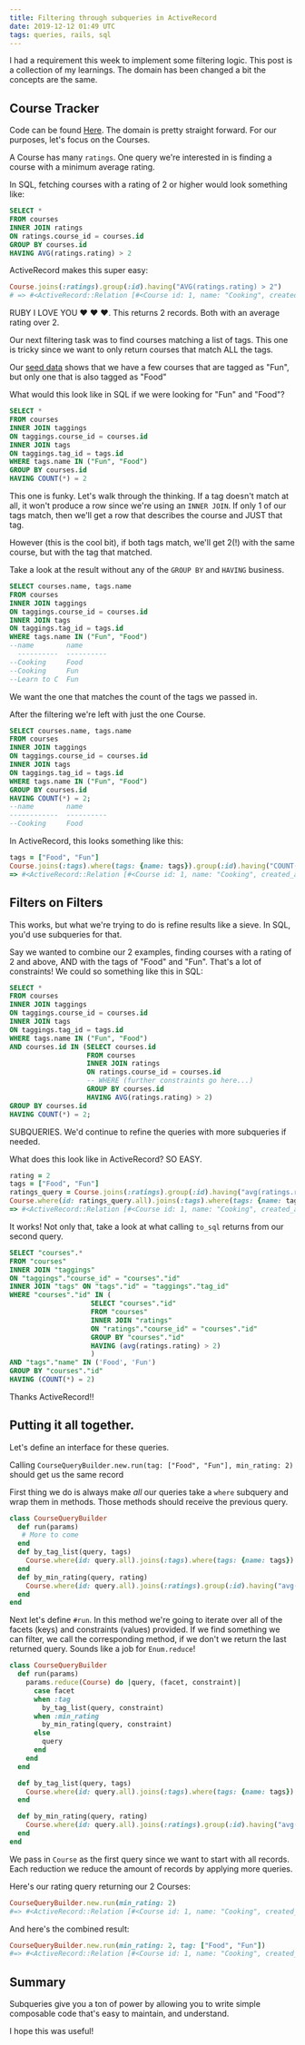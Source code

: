 ```yaml
---
title: Filtering through subqueries in ActiveRecord
date: 2019-12-12 01:49 UTC
tags: queries, rails, sql
---
```

I had a requirement this week to implement some filtering logic. This post is a collection of my learnings. The domain has been changed a bit the concepts are the same.

## Course Tracker
Code can be found [Here](https://github.com/StevenNunez/course_tracker). The domain is pretty straight forward. For our purposes, let's focus on the Courses.

A Course has many `ratings`. One query we're interested in is finding a course with a minimum average rating.

In SQL, fetching courses with a rating of 2 or higher would look something like:

```sql
SELECT *
FROM courses
INNER JOIN ratings
ON ratings.course_id = courses.id
GROUP BY courses.id
HAVING AVG(ratings.rating) > 2
```

ActiveRecord makes this super easy:

```ruby
Course.joins(:ratings).group(:id).having("AVG(ratings.rating) > 2")
# => #<ActiveRecord::Relation [#<Course id: 1, name: "Cooking", created_at: "2019-12-12 00:49:38", updated_at: "2019-12-12 00:49:38">, #<Course id: 2, name: "Learn to Code", created_at: "2019-12-12 00:49:38", updated_at: "2019-12-12 00:49:38">]>
```

RUBY I LOVE YOU ❤️ ❤️ ❤️. This returns 2 records. Both with an average rating over 2.

Our next filtering task was to find courses matching a list of tags. This one is tricky since we want to only return courses that match ALL the tags.

Our [seed data](https://github.com/StevenNunez/course_tracker/blob/master/db/seeds.rb#L25) shows that we have a few courses that are tagged as "Fun", but only one that is also tagged as "Food"

What would this look like in SQL if we were looking for "Fun" and "Food"?

```sql
SELECT *
FROM courses
INNER JOIN taggings
ON taggings.course_id = courses.id
INNER JOIN tags
ON taggings.tag_id = tags.id
WHERE tags.name IN ("Fun", "Food")
GROUP BY courses.id
HAVING COUNT(*) = 2
```

This one is funky. Let's walk through the thinking.
If a tag doesn't match at all, it won't produce a row since we're using an `INNER JOIN`.
If only 1 of our tags match, then we'll get a row that describes the course and JUST that tag.

However (this is the cool bit), if both tags match, we'll get 2(!) with the same course, but with the tag that matched.

Take a look at the result without any of the `GROUP BY` and `HAVING` business.

```sql
SELECT courses.name, tags.name
FROM courses
INNER JOIN taggings
ON taggings.course_id = courses.id
INNER JOIN tags
ON taggings.tag_id = tags.id
WHERE tags.name IN ("Fun", "Food")
--name        name      
  ----------  ----------
--Cooking     Food      
--Cooking     Fun       
--Learn to C  Fun    
```
We want the one that matches the count of the tags we passed in.

After the filtering we're left with just the one Course.

```sql
SELECT courses.name, tags.name
FROM courses
INNER JOIN taggings
ON taggings.course_id = courses.id
INNER JOIN tags
ON taggings.tag_id = tags.id
WHERE tags.name IN ("Fun", "Food")
GROUP BY courses.id
HAVING COUNT(*) = 2;
--name        name      
------------  ----------
--Cooking     Food 
```

In ActiveRecord, this looks something like this:

```ruby
tags = ["Food", "Fun"]
Course.joins(:tags).where(tags: {name: tags}).group(:id).having("COUNT(*) = ?", tags.count)
=> #<ActiveRecord::Relation [#<Course id: 1, name: "Cooking", created_at: "2019-12-12 00:49:38", updated_at: "2019-12-12 00:49:38">]>
```

## Filters on Filters
This works, but what we're trying to do is refine results like a sieve. In SQL, you'd use subqueries for that.

Say we wanted to combine our 2 examples, finding courses with a rating of 2 and above, AND with the tags of "Food" and "Fun". That's a lot of constraints! We could so something like this in SQL:

```sql
SELECT *
FROM courses
INNER JOIN taggings
ON taggings.course_id = courses.id
INNER JOIN tags
ON taggings.tag_id = tags.id
WHERE tags.name IN ("Fun", "Food")
AND courses.id IN (SELECT courses.id
                   FROM courses
                   INNER JOIN ratings
                   ON ratings.course_id = courses.id
                   -- WHERE (further constraints go here...)
                   GROUP BY courses.id
                   HAVING AVG(ratings.rating) > 2)
GROUP BY courses.id
HAVING COUNT(*) = 2;
```
SUBQUERIES. We'd continue to refine the queries with more subqueries if needed.

What does this look like in ActiveRecord? SO EASY.

```ruby
rating = 2
tags = ["Food", "Fun"]
ratings_query = Course.joins(:ratings).group(:id).having("avg(ratings.rating) > ?", rating)
Course.where(id: ratings_query.all).joins(:tags).where(tags: {name: tags}).group("id").having("COUNT(*) = ?", tags.count)
=> #<ActiveRecord::Relation [#<Course id: 1, name: "Cooking", created_at: "2019-12-12 00:49:38", updated_at: "2019-12-12 00:49:38">]>
```

It works! Not only that, take a look at what calling `to_sql` returns from our second query.

```sql
SELECT "courses".*
FROM "courses"
INNER JOIN "taggings"
ON "taggings"."course_id" = "courses"."id"
INNER JOIN "tags" ON "tags"."id" = "taggings"."tag_id"
WHERE "courses"."id" IN (
                    SELECT "courses"."id"
                    FROM "courses"
                    INNER JOIN "ratings"
                    ON "ratings"."course_id" = "courses"."id"
                    GROUP BY "courses"."id"
                    HAVING (avg(ratings.rating) > 2)
                    )
AND "tags"."name" IN ('Food', 'Fun')
GROUP BY "courses"."id"
HAVING (COUNT(*) = 2)
```

Thanks ActiveRecord!!

## Putting it all together.
Let's define an interface for these queries.

Calling `CourseQueryBuilder.new.run(tag: ["Food", "Fun"], min_rating: 2)` should get us the same record

First thing we do is always make _all_ our queries take a `where` subquery and wrap them in methods. Those methods should receive the previous query.

```ruby
class CourseQueryBuilder
  def run(params)
   # More to come 
  end
  def by_tag_list(query, tags)
    Course.where(id: query.all).joins(:tags).where(tags: {name: tags}).group("id").having("COUNT(*) = ?", tags.count)
  end
  def by_min_rating(query, rating)
    Course.where(id: query.all).joins(:ratings).group(:id).having("avg(ratings.rating) > ?", rating)
  end
end
```

Next let's define `#run`. In this method we're going to iterate over all of the facets (keys) and constraints (values) provided. If we find something we can filter, we call the corresponding method, if we don't we return the last returned query. Sounds like a job for `Enum.reduce`!

```ruby
class CourseQueryBuilder
  def run(params)
    params.reduce(Course) do |query, (facet, constraint)|
      case facet
      when :tag
        by_tag_list(query, constraint)
      when :min_rating
        by_min_rating(query, constraint)
      else
        query
      end
    end
  end

  def by_tag_list(query, tags)
    Course.where(id: query.all).joins(:tags).where(tags: {name: tags}).group("id").having("COUNT(*) = ?", tags.count)
  end

  def by_min_rating(query, rating)
    Course.where(id: query.all).joins(:ratings).group(:id).having("avg(ratings.rating) > ?", rating)
  end
end
```

We pass in `Course` as the first query since we want to start with all records. Each reduction we reduce the amount of records by applying more queries.

Here's our rating query returning our 2 Courses:

```ruby
CourseQueryBuilder.new.run(min_rating: 2)
#=> #<ActiveRecord::Relation [#<Course id: 1, name: "Cooking", created_at: "2019-12-12 00:49:38", updated_at: "2019-12-12 00:49:38">, #<Course id: 2, name: "Learn to Code", created_at: "2019-12-12 00:49:38", updated_at: "2019-12-12 00:49:38">]>
```

And here's the combined result:

```ruby
CourseQueryBuilder.new.run(min_rating: 2, tag: ["Food", "Fun"])
#=> #<ActiveRecord::Relation [#<Course id: 1, name: "Cooking", created_at: "2019-12-12 00:49:38", updated_at: "2019-12-12 00:49:38">]>
```

## Summary
Subqueries give you a ton of power by allowing you to write simple composable code that's easy to maintain, and understand.

I hope this was useful!
